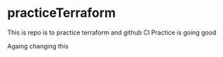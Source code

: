 # practiceTerraform
This is repo is to practice terraform and github CI
Practice is going good

Againg changing this

